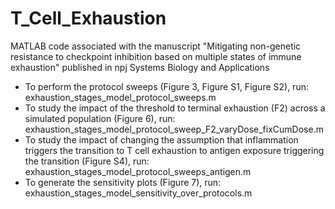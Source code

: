 # T_Cell_Exhaustion

MATLAB code associated with the manuscript "Mitigating non-genetic resistance to checkpoint inhibition based on multiple states of immune exhaustion" published in npj Systems Biology and Applications
- To perform the protocol sweeps (Figure 3, Figure S1, Figure S2), run: exhaustion_stages_model_protocol_sweeps.m
- To study the impact of the threshold to terminal exhaustion (F2) across a simulated population (Figure 6), run: exhaustion_stages_model_protocol_sweep_F2_varyDose_fixCumDose.m
- To study the impact of changing the assumption that inflammation triggers the transition to T cell exhaustion to antigen exposure triggering the transition (Figure S4), run: exhaustion_stages_model_protocol_sweeps_antigen.m
- To generate the sensitivity plots (Figure 7), run: exhaustion_stages_model_sensitivity_over_protocols.m
